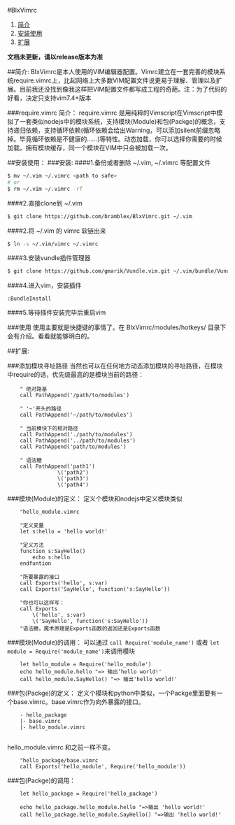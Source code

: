 #BlxVimrc
1. [简介](#简介)
2. [安装使用](#安装使用)
3. [扩展](#扩展)

**文档未更新，请以release版本为准**

##简介:
BlxVimrc是本人使用的VIM编辑器配置。Vimrc建立在一套完善的模块系统require.vimrc上，比起网络上大多数VIM配置文件说更易于理解、管理以及扩展。目前我还没找到像我这样把VIM配置文件都写成工程的奇葩。注：为了代码的好看，决定只支持vim7.4+版本

###require.vimrc 简介：
require.vimrc 是用纯粹的Vimscript在Vimscript中模拟了一套类似nodejs中的模块系统，支持模块(Module)和包(Packge)的概念，支持递归依赖，支持循环依赖(循环依赖会给出Warning，可以添加silent前缀忽略掉。毕竟循环依赖是不健康的……)等特性。动态加载，你可以选择你需要的时候加载。拥有模块缓存，同一个模块在VIM中只会被加载一次。


##安装使用：
###安装:
####1.备份或者删除 ~/.vim, ~/.vimrc 等配置文件
```sh
$ mv ~/.vim ~/.vimrc <path to safe>
# or
$ rm ~/.vim ~/.vimrc -rf
```

####2.直接clone到 ~/.vim
```sh
$ git clone https://github.com/bramblex/BlxVimrc.git ~/.vim
```

####2.将 ~/.vim 的 vimrc 软链出来
```sh
$ ln -s ~/.vim/vimrc ~/.vimrc
```

####3.安装vundle插件管理器
```sh
$ git clone https://github.com/gmarik/Vundle.vim.git ~/.vim/bundle/Vundle.vim
```

####4.进入vim，安装插件
```VimL
:BundleInstall
```

####5.等待插件安装完毕后重启vim

###使用
使用主要就是快捷键的事情了。在 BlxVimrc/modules/hotkeys/ 目录下会有介绍。看看就能够明白的。

##扩展:

###添加模块寻址路径
当然也可以在任何地方动态添加模块的寻址路径，在模块中require的话，优先级最高的是模块当前的路径：
```VimL
    " 绝对路基
    call PathAppend('/path/to/modules')

    " '~'开头的路径 
    call PathAppend('~/path/to/modules')

    " 当前模块下的相对路径 
    call PathAppend('./path/to/modules')
    call PathAppend('../path/to/modules')
    call PathAppend('path/to/modules')

    " 语法糖
    call PathAppend('path1')
                \('path2')
                \('path3')
                \('path4')
```


###模块(Module)的定义：
定义个模块和nodejs中定义模块类似
```VimL
    "hello_module.vimrc

    "定义变量
    let s:hello = 'hello world!'

    "定义方法
    function s:SayHello()
        echo s:hello
    endfuntion

    "所要暴露的接口
    call Exports('hello', s:var)
    call Exports('SayHello', function('s:SayHello'))

    "你也可以这样写：
    call Exports
        \('hello', s:var)
        \('SayHello', function('s:SayHello'))
    "语法糖，魔术原理是Exports函数的返回还是Exports函数
```

###模块(Module)的调用：
可以通过 `call Require('module_name')` 或者 `let module = Require('module_name')`来调用模块

```VimL
    let hello_module = Require('hello_module')
    echo hello_module.hello "=> 输出‘hello world!'
    call hello_module.SayHello() "=> 输出'hello world!'
```

###包(Packge)的定义：
定义个模块和python中类似，一个Packge里面要有一个base.vimrc。base.vimrc作为向外暴露的接口。

```
    - hello_package
    |- base.vimrc
    |- hello_module.vimrc
    
```

hello_module.vimrc 和之前一样不变。

```VimL
    "hello_package/base.vimrc
    call Exports('hello_module', Require('hello_module'))
```

###包(Packge)的调用：

```VimL
    let hello_package = Require('hello_package')

    echo hello_package.hello_module.hello "=>输出 'hello world!'
    call hello_package.hello_module.SayHello() "=>输出 'hello world!'
```

